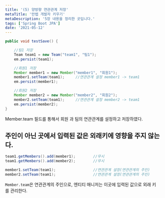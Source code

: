 ```yaml
---
title: '(5) 양방향 연관관계 저장'
metaTitle: '만렙 개발자 키우기'
metaDescription: '5장 내용을 정리한 곳입니다.'
tags: ['Spring Boot JPA']
date: '2021-05-12'
---
```


```java
public void testSave() {

    //팀1 저장
    Team team1 = new Team("team1", "팀1");
    em.persist(team1);

    //회원1 저장
    Member member1 = new Member("member1", "회원1");
    member1.setTeam(team1);     //연관관계 설정 member1 -> team1
    em.persist(member1);

    //회원2 저장
    Member member2 = new Member("member2", "회원2");
    member2.setTeam(team1);     //연관관계 설정 member2 -> team1
    em.persist(member2);
}
```

Member.team 필드를 통해서 회원 과 팀의 연관관계를 설정하고 저장하였다.

## 주인이 아닌 곳에서 입력된 값은 외래키에 영향을 주지 않는다.

```java
team1.getMembers().add(member1);        //무시
team1.getMembers().add(member2);        //무시

member1.setTeam(team1);                 //연관관계 설정(연관관계의 주인)
member2.setTeam(team1);                 //연관관계 설정(연관관계의 주인)
```

`Member.team`은 연관관계의 주인으로, 엔티티 매니저는 이곳에 입력된 값으로 외래 키를 관리한다.
